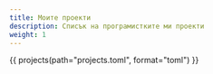 ```yaml
---
title: Моите проекти
description: Списък на програмистките ми проекти
weight: 1
---
```


{{ projects(path="projects.toml", format="toml") }}

